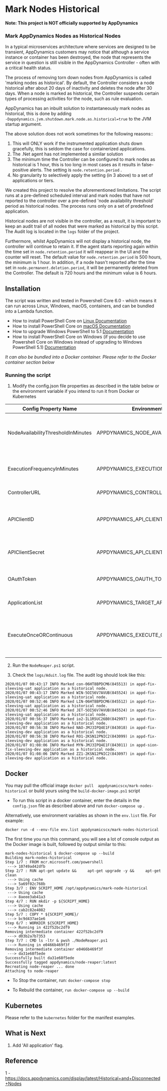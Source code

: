 # Mark Nodes Historical

<b> Note: This project is NOT officially supported by AppDynamics </b>

### Mark AppDynamics Nodes as Historical Nodes 

In a typical microservices architecture where services are designed to be transient, AppDynamics customers may notice that although a service instance or container has been destroyed, the node that represents the service in question is still visible in the AppDynamics Controller - often with a critical health status.  

The process of removing torn down nodes from AppDynamics is called 'marking nodes as historical'. By default, the Controller considers a node historical after about 20 days of inactivity and deletes the node after 30 days. When a node is marked as historical, the Controller suspends certain types of processing activities for the node, such as rule evaluation.  

AppDynamics has an inbuilt solution to instantaneously mark nodes as historical, this is done by adding `‑Dappdynamics.jvm.shutdown.mark.node.as.historical=true` to the JVM startup argument. 

The above solution does not work sometimes for the following reasons:: 

1. This will ONLY work if the instrumented application shuts down gracefully, this is seldom the case for containerized applications. 
2. The .Net agent has not implemented a similar solution
3. The minimum time the Controller can be configured to mark nodes as historical is 1 hour, this is too long in most cases as it results in false-positive alerts. The setting is  `node.retention.period` . 
4. No granularity to selectively apply the setting (in 3 above) to a set of applications or tiers. 

We created this project to resolve the aforementioned limitations. The script runs at a pre-defined scheduled interval and mark nodes that have not reported to the controller over a pre-defined 'node availability threshold' period as historical nodes. The process runs only on a set of predefined application. 

Historical nodes are not visible in the controller, as a result, it is important to keep an audit trail of all nodes that were marked as historical by this script. The Audit log is located in the `logs` folder of the project. 

Furthermore, whilst AppDynamics will not display a historical node, the controller will continue to retain it. If the agent starts reporting again within the time set in `node.retention.period` it will reappear in the UI and the counter will reset. The default value for `node.retention.period` is 500 hours, the minimum is 1 hour. In addition, if a node hasn't reported after the time set in `node.permanent.deletion.period`, it will be permanently deleted from the Controller. The default is 720 hours and the minimum value is 6 hours. 

## Installation 

The script was written and tested in Powershell Core 6.0  - which means it can run across Linux, Windows, macOS, containers, and can be bundled into a Lambda function. 

 - How to install PowerShell Core on [Linux
   Documentation](https://docs.microsoft.com/en-us/powershell/scripting/install/installing-powershell-core-on-linux?view=powershell-6)
 - How to install PowerShell Core on [macOS
   Documentation](https://docs.microsoft.com/en-us/powershell/scripting/install/installing-powershell-core-on-macos?view=powershell-6)  
  - How to upgrade Windows PowerShell to 5.1 [Documentation](https://docs.microsoft.com/en-us/skypeforbusiness/set-up-your-computer-for-windows-powershell/download-and-install-windows-powershell-5-1)
 - How to install PowerShell Core on Windows (if you decide to use Powershell Core on Windows instead of upgrading to Windows PowerShell 5.1) [Documentation](https://docs.microsoft.com/en-us/powershell/scripting/install/installing-powershell-core-on-windows?view=powershell-6)
 
<i>It can also be bundled into a Docker container. Please refer to the Docker container section below </i>

### Running the script 

1. Modify the config.json file properties as described in the table below or the environment variable if you intend to run it from Docker or Kubernetes

  | **Config Property Name** | **Environment Variable**| **Description** |
  | --- | --- |--- |
  | NodeAvailabilityThresholdInMinutes  |  APPDYNAMICS_NODE_AVAILABILITY_THRESHOLD  |This threshold is used to determine nodes that are due to be marked as historical on the basis of how long a node has lost contact with the Controller |
  | ExecutionFrequencyInMinutes  | APPDYNAMICS_EXECUTION_FREQUENCY  | This config property controls how long the script sleeps after each execution. Use this to control the execution frequency |
  | ControllerURL  | APPDYNAMICS_CONTROLLER_URL  | Your AppDynamics controller URL - including http/s bit |
  | APIClientID  | APPDYNAMICS_API_CLIENT_ID  | Your API Client ID created in the Controller under Administration -> API Clients -> Client Name. If this is set to a non null value then the OAuthToken will be ignored. |
  | APIClientSecret  | APPDYNAMICS_API_CLIENT_SECRET  | Your API Client Secret created in the Controller under Administration -> API Clients -> Client Secret |
  | OAuthToken  | APPDYNAMICS_OAUTH_TOKEN  | Create an API Client that has an admin privilege on the target application(s). [READ MORE](https://docs.appdynamics.com/display/latest/API+Clients) |
  | ApplicationList | APPDYNAMICS_TARGET_APPLICATIONS | Define the list of target applications, comma separated: app1,app2,app3  |
  | ExecuteOnceORContinuous | APPDYNAMICS_EXECUTE_ONCE_OR_CONTINUOUS| Defaults to `once`. Set this to `continuous` if you need this script to run continuously in the background. When to set to `once`, it the overrides `ExecutionFrequencyInMinutes` setting  |

2. Run the `NodeReaper.ps1` script. 

3. Check  the `logs/Aduit.log` file. The audit log should look like this: 

``````````````
2020/01/07 00:43:17 INFO Marked con-06HT8BPDCM6(845513) in appd-fix-sleeving-uat application as a historical node.
2020/01/07 00:43:17 INFO Marked WIN-5OI56V7AVUB(845524) in appd-fix-sleeving-uat application as a historical node.
2020/01/07 00:52:46 INFO Marked LIN-06HT8BPDCM6(845512) in appd-fix-sleeving-uat application as a historical node.
2020/01/07 00:52:46 INFO Marked JET-5OI56V7AVUB(845524) in appd-fix-sleeving-uat application as a historical node.
2020/01/07 00:56:37 INFO Marked io2-IL1R5UC26B0(842997) in appd-fix-sleeving-dev application as a historical node.
2020/01/07 00:56:38 INFO Marked NAO-JMJ3IPQ4E1F(843018) in appd-fix-sleeving-dev application as a historical node.
2020/01/07 00:56:38 INFO Marked RO1-2KSN12PNIC2(843099) in appd-fix-sleeving-dev application as a historical node.
2020/01/07 01:08:06 INFO Marked MYN-JMJ3IPQ4E1F(843011) in appd-sion-fix-sleeving-dev application as a historical node.
2020/01/07 01:08:06 INFO Marked ZZ1-2KSN12PNIC2(843097) in appd-fix-sleeving-dev application as a historical node.
``````````````

## Docker

You may pull the official image `docker pull  appdynamicscx/mark-nodes-historical` or build yours using the `build-docker-image.ps1` script

* To run this script in a docker container, enter the details in the `config.json` file as described above and run `docker-compose up` .   

Alternatively, use environment variables as shown in the `env.list` file. For example: 

`docker run -d --env-file env.list appdynamicscx/mark-nodes-historical`

The first time you run this command, you will see a lot of console output as the Docker image is built, followed by output similar to this:

````````````
mark-nodes-historical $ docker-compose up --build
Building mark-nodes-historical
Step 1/7 : FROM mcr.microsoft.com/powershell
 ---> 10749ad42dfb
Step 2/7 : RUN apt-get update &&     apt-get upgrade -y &&     apt-get clean
 ---> Using cache
 ---> 5a69f02c768b
Step 3/7 : ENV SCRIPT_HOME /opt/appdynamics/mark-node-historical
 ---> Using cache
 ---> 8aeee3ab41a3
Step 4/7 : RUN mkdir -p ${SCRIPT_HOME}
 ---> Using cache
 ---> cab2c82e4082
Step 5/7 : COPY * ${SCRIPT_HOME}/
 ---> bc9d437ae1e6
Step 6/7 : WORKDIR ${SCRIPT_HOME}
 ---> Running in 422f52bc2df9
Removing intermediate container 422f52bc2df9
 ---> d03b2a7b7353
Step 7/7 : CMD ls -ltr & pwsh ./NodeReaper.ps1
 ---> Running in e0466b469f3f
Removing intermediate container e0466b469f3f
 ---> da31e68f5ede
Successfully built da31e68f5ede
Successfully tagged appdynamics/node-reaper:latest
Recreating node-reaper ... done
Attaching to node-reaper

````````````

* To Stop the container, run:  `docker-compose stop`

* To Rebuild the container, `run docker-compose up --build`



## Kubernetes 

Please refer to the `kubernetes` folder for the manifest examples. 

## What is Next 

1. Add 'All application' flag. 



## Reference

1 - https://docs.appdynamics.com/display/latest/Historical+and+Disconnected+Nodes
